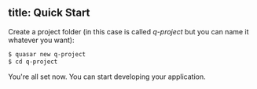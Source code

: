 title: Quick Start
---

Create a project folder (in this case is called *q-project* but you can name it whatever you want):
``` bash
$ quasar new q-project
$ cd q-project
```

You're all set now. You can start developing your application.
